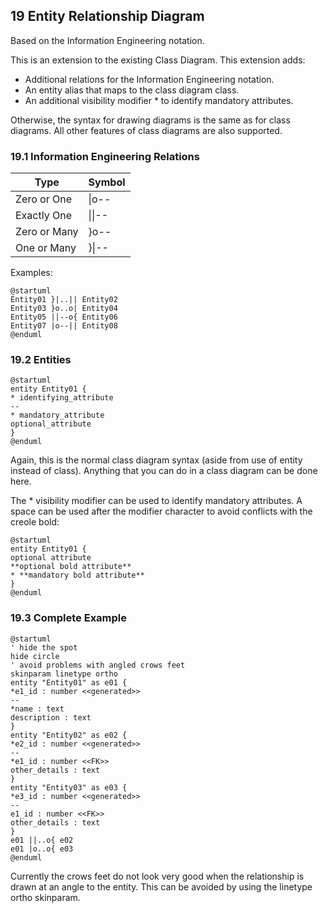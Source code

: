 ## 19 Entity Relationship Diagram

Based on the Information Engineering notation.

This is an extension to the existing Class Diagram. This extension adds:
* Additional relations for the Information Engineering notation.
* An entity alias that maps to the class diagram class.
* An additional visibility modifier * to identify mandatory attributes.

Otherwise, the syntax for drawing diagrams is the same as for class diagrams. All other features of class diagrams are also supported.

### 19.1 Information Engineering Relations

 Type | Symbol
 --|--
 Zero or One | \|o--
 Exactly One | \|\|--
 Zero or Many | }o--
 One or Many | }\|--

Examples:

```plantuml {hide=false}
@startuml
Entity01 }|..|| Entity02
Entity03 }o..o| Entity04
Entity05 ||--o{ Entity06
Entity07 |o--|| Entity08
@enduml
```

### 19.2 Entities

```plantuml {hide=false}
@startuml
entity Entity01 {
* identifying_attribute
--
* mandatory_attribute
optional_attribute
}
@enduml
```

Again, this is the normal class diagram syntax (aside from use of entity instead of class). Anything that you can do in a class diagram can be done here.

The * visibility modifier can be used to identify mandatory attributes. A space can be used after the modifier character to avoid conflicts with the creole bold:

```plantuml {hide=false}
@startuml
entity Entity01 {
optional attribute
**optional bold attribute**
* **mandatory bold attribute**
}
@enduml
```

### 19.3 Complete Example

```plantuml {hide=false}
@startuml
' hide the spot
hide circle
' avoid problems with angled crows feet
skinparam linetype ortho
entity "Entity01" as e01 {
*e1_id : number <<generated>>
--
*name : text
description : text
}
entity "Entity02" as e02 {
*e2_id : number <<generated>>
--
*e1_id : number <<FK>>
other_details : text
}
entity "Entity03" as e03 {
*e3_id : number <<generated>>
--
e1_id : number <<FK>>
other_details : text
}
e01 ||..o{ e02
e01 |o..o{ e03
@enduml
```

Currently the crows feet do not look very good when the relationship is drawn at an angle to the entity. This can be avoided by using the linetype ortho skinparam.
